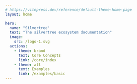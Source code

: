 ```yaml
---
# https://vitepress.dev/reference/default-theme-home-page
layout: home

hero:
  name: "Silvertree"
  text: "The silvertree ecosystem documentation"
  image:
    src: /logo-1.svg
  actions:
    - theme: brand
      text: Core Concepts
      link: /core/index
    - theme: alt
      text: Examples
      link: /examples/basic
---
```


